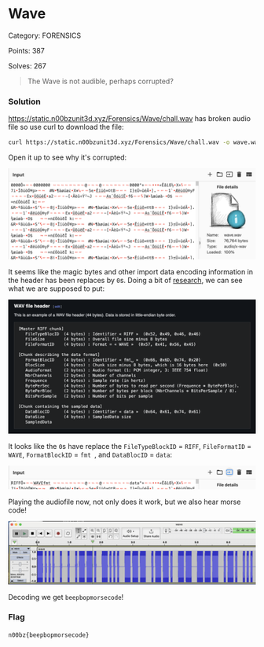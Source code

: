 # Wave

Category: FORENSICS

Points: 387

Solves: 267

>The Wave is not audible, perhaps corrupted? 

### Solution

https://static.n00bzunit3d.xyz/Forensics/Wave/chall.wav has broken audio file so use curl to download the file:

```bash
curl https://static.n00bzunit3d.xyz/Forensics/Wave/chall.wav -o wave.wav
```

Open it up to see why it's corrupted:

![Bytes of File](/images/WaveZeros.png)

It seems like the magic bytes and other import data encoding information in the header has been replaces by `0`s. Doing a bit of [research](https://en.wikipedia.org/wiki/WAV#WAV_file_header), we can see what we are supposed to put:

![Research](/images/WaveResearch.png)

It looks like the `0`s have replace the `FileTypeBlockID` = `RIFF`, `FileFormatID` = `WAVE`, `FormatBlockID` = `fmt `, and `DataBlocID` = `data`:

![Replaced Wav](/images/WaveReplace.png)

Playing the audiofile now, not only does it work, but we also hear morse code!

![Wav Morse](/images/WaveMorse.png)

Decoding we get `beepbopmorsecode`!



### Flag

```n00bz{beepbopmorsecode}```